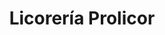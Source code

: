 ---
title: "Licorería Prolicor"
url: /caracas/licoreria-prolicor-carretera-las-minas-baruta/
shop: alcohol
---